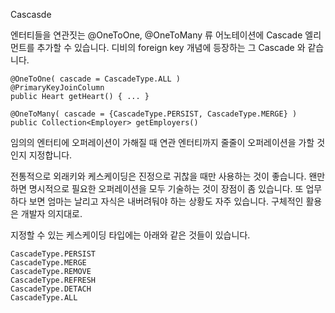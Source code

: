 Cascasde

엔터티들을 연관짓는 @OneToOne, @OneToMany 류 어노테이션에 Cascade 엘리먼트를 추가할 수 있습니다.
디비의 foreign key 개념에 등장하는 그 Cascade 와 같습니다.

	@OneToOne( cascade = CascadeType.ALL )
	@PrimaryKeyJoinColumn
	public Heart getHeart() { ... }
	
	@OneToMany( cascade = {CascadeType.PERSIST, CascadeType.MERGE} )
	public Collection<Employer> getEmployers()

임의의 엔터티에 오퍼레이션이 가해질 때
연관 엔터티까지 줄줄이 오퍼레이션을 가할 것인지 지정합니다.

전통적으로 외래키와 케스케이딩은 진정으로 귀찮을 때만 사용하는 것이 좋습니다.
왠만하면 명시적으로 필요한 오퍼레이션을 모두 기술하는 것이 장점이 좀 있습니다.
또 업무하다 보면 엄마는 날리고 자식은 내버려둬야 하는 상황도 자주 있습니다.
구체적인 활용은 개발자 의지대로.

지정할 수 있는 케스케이딩 타입에는 아래와 같은 것들이 있습니다.

	CascadeType.PERSIST
	CascadeType.MERGE
	CascadeType.REMOVE
	CascadeType.REFRESH
	CascadeType.DETACH
	CascadeType.ALL
	